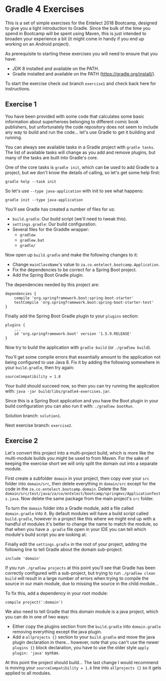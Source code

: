 # Gradle 4 Exercises

This is a set of simple exercises for the Entelect 2018 Bootcamp, designed to
give you a light introduction to Gradle. Since the bulk of the time you spend
in Bootcamp will be spent using Maven, this is just intended to broaden your
experience a bit (it might come in handy if you end up working on an Android
project).

As prerequisite to starting these exercises you will need to ensure that you
have:

 * JDK 8 installed and available on the PATH.
 * Gradle installed and available on the PATH (https://gradle.org/install/). 

To start the exercise check out branch `exercise1` and check back here for
instructions.

## Exercise 1

You have been provided with some code that calculates some basic information
about superheroes belonging to different comic book publishers, but
unfortunately the code repository does not seem to include any way to build
and run the code... let's use Gradle to get it building and running.

You can always see available tasks in a Gradle project with `gradle tasks`.
The list of available tasks will change as you add and remove plugins, but many
of the tasks are built into Gradle's core.

One of the core tasks is `gradle init`, which can be used to add Gradle to a
project, but we don't know the details of calling, so let's get some help
first:

```
gradle help --task init
```

So let's use `--type java-application` with init to see what happens:

```
gradle init --type java-application
```

You'll see Gradle has created a number of files for us:
 * `build.gradle`: Our build script (we'll need to tweak this).
 * `settings.gradle`: Our build configuration.
 * Several files for the Graddle wrapper:
   * `gradlew`
   * `gradlew.bat`
   * `gradle/`

Now open up `build.gradle` and make the following changes to it:
 * Change `mainClassName`'s value to `za.co.entelect.bootcamp.Application`.
 * Fix the dependencies to be correct for a Spring Boot project.
 * Add the Spring Boot Gradle plugin.
 
The dependencies needed by this project are:

```
dependencies {
    compile 'org.springframework.boot:spring-boot-starter'
    testCompile 'org.springframework.boot:spring-boot-starter-test'
}
```

Finally add the Spring Boot Gradle plugin to your `plugins` section:

```
plugins {
    ...
    id 'org.springframework.boot' version '1.5.9.RELEASE'
}
```

Now try to build the application with `gradle build` (or `./gradlew build`).

You'll get some compile errors that essentially amount to the application
not being configured to use Java 8. Fix it by adding the following somewhere
in your `build.gradle`, then try again:

```
sourceCompatibility = 1.8
```

Your build should succeed now, so then you can try running the application
with: `java -jar build/libs/gradle4-exercises.jar`.

Since this is a Spring Boot application and you have the Boot plugin in your
build configuration you can also run it with:
`./gradlew bootRun`.

Solution branch: `solution1`.

Next exercise branch: `exercise2`.

## Exercise 2

Let's convert this project into a multi-project build, which is more like the
multi-module builds you might be used to from Maven. For the sake of keeping
the exercise short we will only split the domain out into a separate module.

First create a subfolder `domain` in your project, then copy over your `src`
folder into `domain/src`, then delete everything in `domain/src` except for
the code in the `za.co.entelect.bootcamp.domain`. Delete the file `domain/src/test/java/za/co/entelect/bootcamp/springmvc/ApplicationTests.java`. Now delete the same package
from the main project's `src` folder.

To turn the `domain` folder into a Gradle module, add a file called
`domain.gradle` into it. By default modules will have a build script called
`build.gradle`, however in a project like this where we might end up with a
handful of modules it's better to change the name to match the module, so
that when you have a `.gradle` file open in your IDE you can tell which
module's build script you are looking at.

Finally edit the `settings.gradle` in the root of your project, adding the
following line to tell Gradle about the domain sub-project:

```
include 'domain'
```

If you run `./gradlew projects` at this point you'll see that Gradle has
been correctly configured with a sub-project, but trying to run
`./gradlew clean build` will result in a large number of errors when trying
to compile the source in our main module, due to missing the source in the
child module...

To fix this, add a dependency in your root module:

```
compile project(':domain')
```

We also need to tell Gradle that this domain module is a java project,
which you can do in one of two ways:
 * Either copy the plugins section from the `build.gradle` into
 `domain.gradle` removing everything except the java plugin.
 * Add a `allprojects {}` section to your `build.gradle` and move the
 java plugin declaration in there... however, note that you can't use the
 newer `plugins {}` block declaration, you have to use the older style
 `apply plugin: 'java'` syntax.
 
At this point the project should build... The last change I would
recommend is moving your `sourceCompatibility = 1.8` line into
`allprojects {}` so it gets applied to all modules.